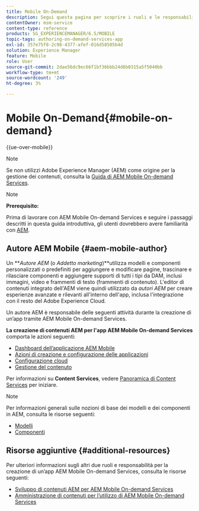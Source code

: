 ```yaml
---
title: Mobile On-Demand
description: Segui questa pagina per scoprire i ruoli e le responsabilità dell’autore di Adobe Experience Manager mobile On-Demand Services.
contentOwner: msm-service
content-type: reference
products: SG_EXPERIENCEMANAGER/6.5/MOBILE
topic-tags: authoring-on-demand-services-app
exl-id: 357e75f8-2c98-4377-afef-016d58505b4d
solution: Experience Manager
feature: Mobile
role: User
source-git-commit: 2dae56dc9ec66f1bf36bbb24d6b0315a5f5040bb
workflow-type: tm+mt
source-wordcount: '249'
ht-degree: 3%

---
```


# Mobile On-Demand{#mobile-on-demand}

{{ue-over-mobile}}

>[!NOTE]
>
>Se non utilizzi Adobe Experience Manager (AEM) come origine per la gestione dei contenuti, consulta la [Guida di AEM Mobile On-demand Services](https://helpx.adobe.com/digital-publishing-solution/topics.html).

>[!NOTE]
>
>**Prerequisito:**
>
>Prima di lavorare con AEM Mobile On-demand Services e seguire i passaggi descritti in questa guida introduttiva, gli utenti dovrebbero avere familiarità con [AEM](/help/sites-deploying/deploy.md).

## Autore AEM Mobile {#aem-mobile-author}

Un ***Autore AEM* (o *Addetto marketing*)**utilizza modelli e componenti personalizzati o predefiniti per aggiungere e modificare pagine, trascinare e rilasciare componenti e aggiungere supporti di tutti i tipi da DAM, inclusi immagini, video e frammenti di testo (frammenti di contenuto). L&#39;editor di contenuti integrato dell&#39;AEM viene quindi utilizzato da *autori AEM* per creare esperienze avanzate e rilevanti all&#39;interno dell&#39;app, inclusa l&#39;integrazione con il resto del Adobe Experience Cloud.

Un autore AEM è responsabile delle seguenti attività durante la creazione di un’app tramite AEM Mobile On-demand Services.

**La creazione di contenuti AEM per l&#39;app AEM Mobile On-demand Services** comporta le azioni seguenti:

* [Dashboard dell’applicazione AEM Mobile](/help/mobile/mobile-apps-ondemand-application-dashboard.md)
* [Azioni di creazione e configurazione delle applicazioni](/help/mobile/mobile-apps-ondemand-application-create-configure-action.md)
* [Configurazione cloud](/help/mobile/mobile-on-demand-associating-an-on-demand-app-to-cloud-configuration.md)
* [Gestione del contenuto](/help/mobile/mobile-apps-ondemand-manage-content-ondemand.md)

Per informazioni su **Content Services**, vedere [Panoramica di Content Services](/help/mobile/develop-content-as-a-service.md) per iniziare.

>[!NOTE]
>
>Per informazioni generali sulle nozioni di base dei modelli e dei componenti in AEM, consulta le risorse seguenti:
>
>* [Modelli](/help/sites-developing/templates.md)
>* [Componenti](/help/sites-developing/components.md)
>

## Risorse aggiuntive {#additional-resources}

Per ulteriori informazioni sugli altri due ruoli e responsabilità per la creazione di un’app AEM Mobile On-demand Services, consulta le risorse seguenti:

* [Sviluppo di contenuti AEM per AEM Mobile On-demand Services](/help/mobile/aem-mobile-on-demand.md)
* [Amministrazione di contenuti per l’utilizzo di AEM Mobile On-demand Services](/help/mobile/aem-mobile.md)
